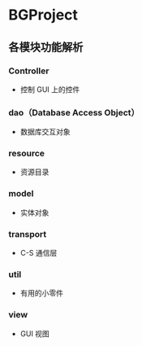 # BGProject

## 各模块功能解析
### Controller
* 控制 GUI 上的控件

### dao（Database Access Object）
* 数据库交互对象

### resource
* 资源目录

### model
* 实体对象

### transport
* C-S 通信层

### util
* 有用的小零件

### view
* GUI 视图